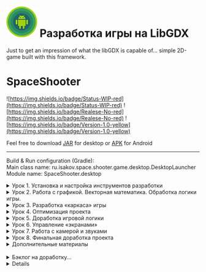 # ![android_logo](https://github.com/InsaneDan/InsaneDan/blob/main/Android.png) Разработка игры на LibGDX

Just to get an impression of what the libGDX is capable of... simple 2D-game built with this
framework.

# SpaceShooter
![https://img.shields.io/badge/Status-WIP-red](https://img.shields.io/badge/Status-WIP-red) ![https://img.shields.io/badge/Realese-No-red](https://img.shields.io/badge/Realese-No-red) ![https://img.shields.io/badge/Version-1.0-yellow](https://img.shields.io/badge/Version-1.0-yellow)

Feel free to download [JAR](https://github.com/InsaneDan/SpaceShooter/blob/master/supplements/SpaceShooter_ida-1.0.jar) for desktop or
[APK](https://github.com/InsaneDan/SpaceShooter/blob/master/supplements/SpaceShooter_ida-1.0.apk) for Android

----

Build & Run configuration (Gradle):  
Main class name: ru.isakov.space.shooter.game.desktop.DesktopLauncher  
Module name: SpaceShooter.desktop  

<details>
<summary>Урок 1. Установка и настройка инструментов разработки</summary>

<details>
<summary>Задание к уроку </summary>

1. Установить все необходимые инструменты
2. Создать проект и убедиться что он запускается
3. Залить проект на GitHub
4. Создать новую ветку
5. Выбрать картинку для фона и отрисовать. Изменения выполнить в новой ветке
6. Сделать pull-request к ветке master
7. Сдать ДЗ в виде pull-request
</details>

**Решение**
1) Размеры экрана приложения заданы через LwjglApplicationConfiguration config.
2) настройка setColor и позиционирование:
* дефолтное изображение (badlogic.jpg) в синем цвете и прозрачное;
* TextureRegion (надпись BAD из дефолтного изображения) в исходной цветовой гамме, непрозрачное,
  поверх всех слоев;
* оба изображения центрированы относительно поля приложения.
---
</details>
<details>
<summary>Урок 2. Работа с графикой. Векторная математика. Обработка логики игры.</summary>

<details>
<summary>Задание к уроку </summary>

1. Изучить материал из методички и статьи: https://habr.com/post/131931/
2. Реализовать движение логотипа badlogic (можно свою картинку вставить) при нажатии клавиши
   мыши (touchDown) в точку нажатия на экране и остановку в данной точке.
</details>

**Решение**
- input events - ЛКМ/touchDown;
- объекты (target и follower) используют одну текстуру;
- "центровка" движения объектов и вращения (через origin);
- ротация объектов в противоположных направлениях, 1 оборот за 2 секунды;
- объект follower каждую секунду уменьшается в размере на 20% и возвращается к исходному размеру,
  во процессе изменения размера меняется цвет (в max и min точках - исходный цвет);
- при приближении к цели скорость уменьшается.

![LibGDX_lesson2_homework](https://github.com/InsaneDan/SpaceShooter/blob/master/supplements/LibGDX_sps2.gif)

---
</details>
<details>
<summary>Урок 3. Разработка «каркаса» игры</summary>

<details>
<summary>Задание к уроку </summary>

1. Разобраться с темой урока.
2. Адаптировать ДЗ 2 к новой архитектуре проекта. Желательно всю логику которая касается
   обработки логотипа по максимуму разместить в классе Logo
</details>

**Решение**
- на уроке: пересчет координатной сетки границ экрана, границ игрового мира;
- движение объекта с ускорением в том направлении, куда он нацелен, после достижения заданного
  максимума скорость не увеличивается;
- разворот во время движения, полный оборот на 360° выполняется за 1 секунду;
- для вращения выбирается меньший угол;
- при выравнивании угловой скорости и скорости поворота - объект может уйти в бесконечную петлю,
  если не сдвинуть мишень.

![LibGDX_lesson3_homework](https://github.com/InsaneDan/SpaceShooter/blob/master/supplements/LibGDX_sps3.gif)

---
</details>
<details>
<summary>Урок 4. Оптимизация проекта</summary>

<details>
<summary>Задание к уроку </summary>

1. Реализовать спрайт корабля
2. Разрезать текстуру корабля на 2 части
3. Cделать управление кораблём с помощью тача и/или клавиатуры
4. *** Сделать ограничение движения корабля
</details>

**Решение**
- MenuScreen - добавлены пролетающие кометы и кнопки;
- класс Rnd убрал – используем com.badlogic.gdx.math.MathUtils.random (а он в свою очередь
  реализует java.util.Random);
- чтобы имитировать вращение элементов кнопок, поле scale в классе Rect разбито на scaleX и scaleY;
- кнопки - общий абстрактный класс ButtonTemplate наследуется от BaseButton, содержит список
  спрайтов элементов (ButtonElement) и "подложку". Параметры ButtonElement могут определять
  разное поведение спрайта. В шаблон передается атлас текстур, цвет кнопки, текст (выбор из
  атласа или пустой), направление вращения и масштаб.
- реализация управления – клавиатура, тачпад;
- небольшая инерционность движения – фактически игрок двигает указатель, за которым следует корабль;
- запрет выхода за пределы границ экрана;
- вынес управление кораблем в отдельный класс.

![LibGDX_lesson4_homework](https://github.com/InsaneDan/SpaceShooter/blob/master/supplements/LibGDX_sps4.gif)

---
</details>
<details>
<summary>Урок 5. Доработка игровой логики</summary>

<details>
<summary>Задание к уроку </summary>

1. Разобраться с классами Sound (http://www.libgdx.ru/2013/10/sound-effects.html) и Music
   (http://www.libgdx.ru/2013/10/streaming-music.html) (можно мне вопросы задавать) и
   реализовать фоновую музыку и звуки выстрелов
2. Реализовать автострельбу (подсказка: таймер в update)
</details>

**Решение**
- автострельба через накопительный счетчик deltaTime в методе update (PlayerShip);
- добавлены звуки выстрелов для игрового корабля;
- добавлена фоновая музыка (в основной класс - SpaceShooter).

![LibGDX_lesson5_homework](https://github.com/InsaneDan/SpaceShooter/blob/master/supplements/LibGDX_sps5.gif)

---
</details>
<details>
<summary>Урок 6. Управление «экранами»</summary>

<details>
<summary>Задание к уроку </summary>

1. Сделать 2 режима корабля: когда он быстро вылетает на экран и когда начинает двигаться со
   своей скоростью и вести бой.
   Важно чтобы стрельба началась сразу после того как корабль полностью появится на экране
   (сейчас маленькие корабли стреляют в самом конце).
2. * Сделать проверку столкновения вражеского корабля с нашим кораблём и уничтожение вражеского
   корабля.
</details>

**Решение**
* убрал все константы, для настройки параметров вражеских кораблей используются "шаблоны";
* корабли вылетают и начинают стрелять после появления - реализация через начальный вектор
  скорости и проверку границ экрана;
* проверка столкновений (коллизий) не реализована.

![LibGDX_lesson6_homework](https://github.com/InsaneDan/SpaceShooter/blob/master/supplements/LibGDX_sps6.gif)

---
</details>
<details>
<summary>Урок 7. Работа с камерой и звуками</summary>

<details>
<summary>Задание к уроку </summary>
Добавить надпись GAME_OVER и кнопку начала новой игры NEW_GAME. При нажатии на кнопку начинать 
игру заново.
</details>

**Решение**
* общий метод для проверки коллизий при попадании пуль реализован в родительском классе BaseShip
- реализация через проверку rect instanceof Bullet и дальше проверяем  bullet.getOwner();
* отображение спрайта GameOver;
* старт новой игры через сброс настроек игровых объектов; второй вариант - с созданием нового
  GameScreen закоментирован (как более затратный по ресурсам).
* добавлены новые корабли и изменена анимация взрыва.

![LibGDX_lesson7_homework](https://github.com/InsaneDan/SpaceShooter/blob/master/supplements/LibGDX_sps7.gif)
![LibGDX_lesson7_homework](https://github.com/InsaneDan/SpaceShooter/blob/master/supplements/LibGDX_sps7_2.gif)
---
</details>
<details>
<summary>Урок 8. Финальная доработка проекта</summary>

Задание: Сдать готовый проект игры

![LibGDX_lesson8_homework](https://github.com/InsaneDan/SpaceShooter/blob/master/supplements/LibGDX_sps8.gif)

---
</details>
<details>
  
<summary>Дополнительные материалы</summary>

- https://habr.com/post/131931/ - ЛИНЕЙНАЯ АЛГЕБРА для разработчиков игр
- Официальная документация по LibGDX: https://github.com/libgdx/libgdx/wiki
- Документация по LibGDX на русском языке: http://www.libgdx.ru
- Описание работы с камерой: http://www.libgdx.ru/2013/11/orthographic-camera.html
- Работа с файлами ( в них можно хранить настройки игры): https://github.com/libgdx/libgdx/wiki/File-handling
- Настройки удобно хранить как JSON и для этого есть библиотека GSON: http://developer.alexanderklimov.ru/android/library/gson.php
- Сайт со статьями по Android-разработке: http://developer.alexanderklimov.ru/android/
- Серия статей по LibGDX (немного устаревших): https://www.gamefromscratch.com/page/LibGDX-Tutorial-series.aspx
- Серия статей по LibGDX на русском: http://android-study.ru/uroki-libgdx/
- Изучение Unity: https://unity3d.com/ru/learn?_ga=2.79452052.1010341648.1553797005-1755179663.1553797005
- Счётчики на иконках: https://habr.com/ru/post/117997/
- Реклама в приложении: https://developers.google.com/admob/android/quick-start
</details>
 
<details>
<summary>Бэклог на доработку...</summary>

* вынести все настройки в отдельный конфигурационный файл!
* использовать полигональные формы для проверки коллизий: https://www.codeandweb.com/physicseditor
* избавиться от антипаттерна Magic Number при настройке вражеских кораблей по шаблонам (все параметры в отдельный конфиг. файл? enum?);
* кнопка выхода из игры, пауза, возврат в стартовое меню;
* меню настроек (громкость звуков, сложность и др.);
* power-ups должны появляться при взрыве вражеских кораблей, разлетаются в разных направлениях (в сторону корабля игрока, не улетают за пределы экрана, исчезают по таймауту) - щиты, ракеты, аптечки, доп.оружие (вторичное/третичное), оружие с повышенным уроном;
* траектория движения вражеских кораблей (чтобы могли разворачиваться и сохранять направление движения, при этом стрелять в сторону игрока);
* возможность задать очередность появления вражеских кораблей (в EnemyEmitter);
* разные типы снарядов с различной траекторией движения: в сторону корабля игрока, "самонаводящиеся", "разрывные", множественные (несколько одновременно) и др.
* первичное, вторичное и третичное оружие;
* уровень с боссом (с различными типами оружия);
* уровни сложности (background, типы кораблей, оружие)
* бесконечный режим;
* индикатор HP для вражеских кораблей (должен отображаться горизонтально, даже если корабль разворачивается);
* навигация по кнопкам (подсвечивать активную?) или управление с клавиатуры: старт новой игры - Enter (newGameButton), выход в меню - Esc (menuButton), вход в настройки и т.д.;
* список ТОП-игроков (с синхронизацией между устройствами);
* перерисовать все спрайты в едином стиле
</details>


<details>
<summary>Details</summary>

Geekbrains  
Преподаватель: Алексей Кутепов  
Дата проведения: 23.08.2021–16.09.2021
</details>

